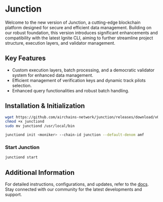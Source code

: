 # Junction

Welcome to the new version of Junction, a cutting-edge blockchain platform designed for secure and efficient data management. Building on our robust foundation, this version introduces significant enhancements and compatibility with the latest Ignite CLI, aiming to further streamline project structure, execution layers, and validator management.

## Key Features

- Custom execution layers, batch processing, and a democratic validator system for enhanced data management.
- Efficient management of verification keys and dynamic track pilots selection.
- Enhanced query functionalities and robust batch handling.

## Installation & Initialization

```bash
wget https://github.com/airchains-network/junction/releases/download/v0.1.0/junctiond
chmod +x junctiond
sudo mv junctiond /usr/local/bin
```
```bash
junctiond init <moniker> --chain-id junction --default-denom amf
```

### Start Junction

```bash
junctiond start
```

## Additional Information

For detailed instructions, configurations, and updates, refer to the [docs]("https://docs.airchains.io"). Stay connected with our community for the latest developments and support.
